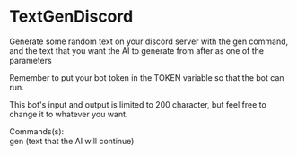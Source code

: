 # TextGenDiscord
Generate some random text on your discord server with the gen command, and the text that you want the AI to generate from after as one of the parameters

Remember to put your bot token in the TOKEN variable so that the bot can run.

This bot's input and output is limited to 200 character, but feel free to change it to whatever you want.

Commands(s): <br/>
gen (text that the AI will continue)
